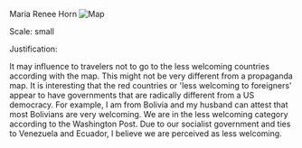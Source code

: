 Maria Renee Horn
 ![Map](https://imgur.com/gallery/KRZFXQB "Interesting map of countries most and least welcoming to foreigners")

Scale: small

Justification: 

It may influence to travelers not to go to the less welcoming countries according with the map. This might not be very different from a propaganda map. It is interesting that the red countries or 'less welcoming to foreigners' appear to have governments that are radically different from a US democracy. For example, I am from Bolivia and my husband can attest that most Bolivians are very welcoming. We are in the less welcoming category according to the Washington Post. Due to our socialist government and ties to Venezuela and Ecuador, I believe we are perceived as less welcoming.
